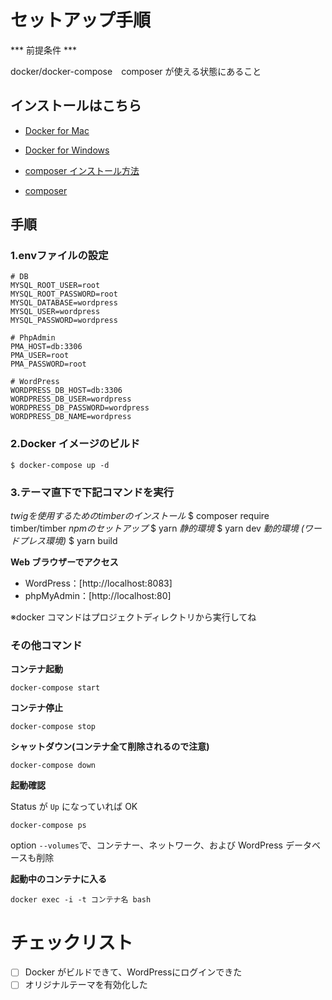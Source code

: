 # セットアップ手順

*** 前提条件 ***

docker/docker-compose　composer が使える状態にあること

## インストールはこちら

- [Docker for Mac](https://docs.docker.com/docker-for-mac/install/)

- [Docker for Windows](https://docs.docker.com/docker-for-windows/install/)

- [composer インストール方法](https://qiita.com/sano1202/items/50e5a05227d739302761)
- [composer](https://getcomposer.org/)

## 手順

### 1.envファイルの設定
```bash:.env
# DB
MYSQL_ROOT_USER=root
MYSQL_ROOT_PASSWORD=root
MYSQL_DATABASE=wordpress
MYSQL_USER=wordpress
MYSQL_PASSWORD=wordpress

# PhpAdmin
PMA_HOST=db:3306
PMA_USER=root
PMA_PASSWORD=root

# WordPress
WORDPRESS_DB_HOST=db:3306
WORDPRESS_DB_USER=wordpress
WORDPRESS_DB_PASSWORD=wordpress
WORDPRESS_DB_NAME=wordpress
```

### 2.Docker イメージのビルド
```コンテナの作成
$ docker-compose up -d
```

### 3.テーマ直下で下記コマンドを実行
*twigを使用するためのtimberのインストール*
$ composer require timber/timber
*npmのセットアップ*
$ yarn
*静的環境*
$ yarn dev
*動的環境 (ワードプレス環境)*
$ yarn build

**Web ブラウザーでアクセス**

- WordPress：[http://localhost:8083]
- phpMyAdmin：[http://localhost:80]

※docker コマンドはプロジェクトディレクトリから実行してね

### その他コマンド

**コンテナ起動**

```bash:terminal
docker-compose start
```

**コンテナ停止**

```bash:terminal
docker-compose stop
```

**シャットダウン(コンテナ全て削除されるので注意)**

```bash:terminal
docker-compose down
```

**起動確認**

Status が `Up` になっていれば OK

```bash:terminal
docker-compose ps
```

option `--volumes`で、コンテナー、ネットワーク、および WordPress データベースも削除

**起動中のコンテナに入る**

```bash:terminal
docker exec -i -t コンテナ名 bash
```

# チェックリスト

- [ ] Docker がビルドできて、WordPressにログインできた
- [ ] オリジナルテーマを有効化した
